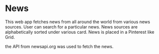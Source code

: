 # News
This web app fetches news from all around the world from various news sources. User can search for a particular news. News sources are alphabetically sorted under various card. News is placed in a Pinterest like Grid.

the API from newsapi.org was used to fetch the news.
